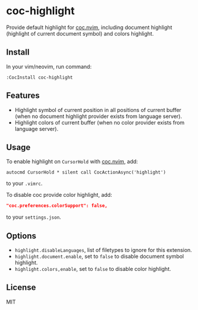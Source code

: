 # coc-highlight

Provide default highlight for [coc.nvim](https://github.com/neoclide/coc.nvim),
including document highlight (highlight of current document symbol) and colors
highlight.

## Install

In your vim/neovim, run command:

```
:CocInstall coc-highlight
```

## Features

- Highlight symbol of current position in all positions of current buffer (when no document
  highlight provider exists from language server).
- Highlight colors of current buffer (when no color provider exists from
  language server).

## Usage

To enable highlight on `CursorHold` with [coc.nvim](https://github.com/neoclide/coc.nvim), add:

```vim
autocmd CursorHold * silent call CocActionAsync('highlight')
```

to your `.vimrc`.

To disable coc provide color highlight, add:

```json
"coc.preferences.colorSupport": false,
```

to your `settings.json`.

## Options

- `highlight.disableLanguages`, list of filetypes to ignore for this extension.
- `highlight.document.enable`, set to `false` to disable document symbol
  highlight.
- `highlight.colors,enable`, set to `false` to disable color highlight.

## License

MIT
